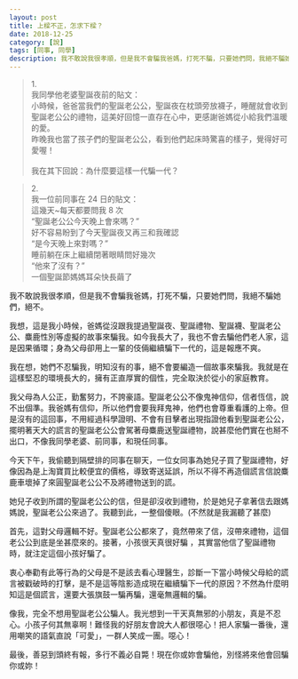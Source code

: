 ```yaml
---
layout: post
title: 上樑不正，怎求下樑？
date: 2018-12-25
category: [說]
tags: [同事, 同學]
description: 我不敢說我很孝順，但是我不會騙我爸媽，打死不騙，只要她們問，我絕不騙她們，絕不。
---
```




>1.<br />
>我同學他老婆聖誕夜前的貼文：<br />
>小時候，爸爸當我們的聖誕老公公，聖誕夜在枕頭旁放襪子，睡醒就會收到聖誕老公公的禮物，這美好回憶一直存在心中，更感謝爸媽從小給我們溫暖的愛。<br />
>昨晚我也當了孩子們的聖誕老公公，看到他們起床時驚喜的樣子，覺得好可愛喔！<br />
><br />
>我在其下回說：為什麼要這樣一代騙一代？<br />



>2.<br />
>我一位前同事在 24 日的貼文：<br />
> 這幾天~每天都要問我 8 次<br />
>“聖誕老公公今天晚上會來嗎？”<br />
>好不容易盼到了今天聖誕夜又再三和我確認<br />
>“是今天晚上來對嗎？”<br />
>睡前躺在床上繼續閉著眼睛問好幾次<br />
>“他來了沒有？”<br />
>一個聖誕節媽媽耳朵快長繭了<br />



我不敢說我很孝順，但是我不會騙我爸媽，打死不騙，只要她們問，我絕不騙她們，絕不。

我想，這是我小時候，爸媽從沒跟我提過聖誕夜、聖誕禮物、聖誕襪、聖誕老公公、麋鹿性別等虛擬的故事來騙我。如今我長大了，我也不會去騙他們老人家，這是因果循環；身為父母卻用上一輩的伎倆繼續騙下一代的，這是報應不爽。

我在想，她們不忍騙我，明知沒有的事，絕不會要編造一個故事來騙我。我就是在這樣堅忍的環境長大的，擁有正直厚實的個性，完全取決於從小的家庭教育。

我父母為人公正，勤奮努力，不誇豪語。聖誕老公公不像鬼神信仰，信者恆信，說不出個準。我爸媽有信仰，所以他們會要我拜鬼神，他們也會尊重看護的上帝。但是沒有的這回事，不用經過科學證明、不會有目擊者出現指證他看到聖誕老公公，擺明著天大的謊言的聖誕老公公會駕著母麋鹿送聖誕禮物，說甚麼他們實在也掰不出口，不像我同學老婆、前同事，和現任同事。

今天下午，我偷聽到隔壁排的同事在聊天，一位女同事為她兒子買了聖誕禮物，好像因為是上淘寶買比較便宜的價格，導致寄送延誤，所以不得不再造個謊言信說麋鹿車壞掉了來圓聖誕老公公不及將禮物送到的謊。

她兒子收到所謂的聖誕老公公的信，但是卻沒收到禮物，於是她兒子拿著信去跟媽媽說，聖誕老公公來過了。我聽到此，一整個傻眼。(不然就是我漏聽了甚麼)

首先，這對父母邏輯不好。聖誕老公公都來了，竟然帶來了信，沒帶來禮物，這個老公公到底是坐甚麼來的。接著，小孩很天真很好騙 ，其實當他信了聖誕禮物時，就注定這個小孩好騙了。

衷心奉勸有此等行為的父母是不是該去看心理醫生，診斷一下當小時候父母給的謊言被戳破時的打擊，是不是這等陰影造成現在繼續騙下一代的原因？不然為什麼明知這是個謊言，還要大張旗鼓一騙再騙，還毫無邏輯的騙。

像我，完全不想用聖誕老公公騙人。我光想到一干天真無邪的小朋友，真是不忍心。小孩子何其無辜啊！難怪我的好朋友會說大人都很噁心！把人家騙一番後，還用嘲笑的語氣直說「可愛」，一群人笑成一團。噁心！

最後，善惡到頭終有報，多行不義必自斃！現在你或妳會騙他，別怪將來他會回騙你或妳！
